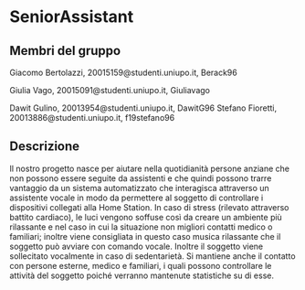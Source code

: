 # SeniorAssistant

## Membri del gruppo

<p> Giacomo Bertolazzi, 20015159@studenti.uniupo.it, Berack96 </p>
<p> Giulia Vago, 20015091@studenti.uniupo.it, Giuliavago </p>
Dawit Gulino, 20013954@studenti.uniupo.it, DawitG96
Stefano Fioretti, 20013886@studenti.uniupo.it, f19stefano96

## Descrizione
Il nostro progetto nasce per aiutare nella quotidianità persone anziane che non possono essere seguite da assistenti e che quindi possono trarre vantaggio da un sistema automatizzato che interagisca attraverso un assistente vocale in modo da permettere al soggetto di controllare i dispositivi collegati alla Home Station. In caso di stress (rilevato attraverso battito cardiaco), le luci vengono soffuse così da creare un ambiente più rilassante e nel caso in cui la situazione non migliori contatti medico o familiari; inoltre viene consigliata in questo caso musica rilassante che il soggetto può avviare con comando vocale. Inoltre il soggetto viene sollecitato vocalmente in caso di sedentarietà. Si mantiene anche il contatto con persone esterne, medico e familiari, i quali possono controllare le attività del soggetto poiché verranno mantenute statistiche su di esse.

